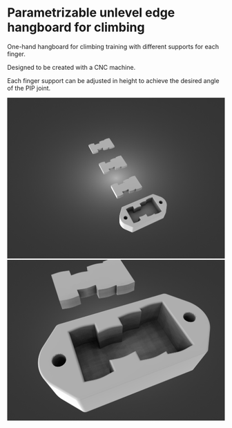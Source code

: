 # Parametrizable unlevel edge hangboard for climbing

One-hand hangboard for climbing training with different supports for each finger.

Designed to be created with a CNC machine.

Each finger support can be adjusted in height to achieve the desired angle of the PIP joint.

![Hangboard](hangboard_round_fn30-render.png)
![Hangboard](hangboard_round_fn30-render_closeup.png)
